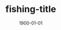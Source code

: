 ---
title: fishing-title
date: 1900-01-01
# description: Ea vis perpetua complectitur, te nec molestiae adversarium. Corpora nominati mediocritatem te sea, no purto periculis mei. Ut nec quod intellegat, ut tation quaeque vim. His vocent appetere ut, duo in choro instructior.
thumb: /assets/images/guests/10-19-17--andrew-sweisberger.jpg
image: /assets/images/guests/10-19-17--andrew-sweisberger.jpg
angler-name: Andrew Sweisberger
# angler-links: 
#     website: a-url-goes-here
#     twitter: BASS_nation
#     facebook: test 2
#     instagram: test 2
#     pinterest: tests 

reel-type: spinning
reel-series: 300

# location: Someplace, United States
# fish: Some Big Fish
# fish-length: 49 in.
# fish-weight: 78 lbs.
---